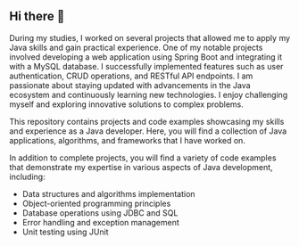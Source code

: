 ## Hi there 👋

During my studies, I worked on several projects that allowed me to apply my Java skills and gain practical experience. One of my notable projects involved developing a web application using Spring Boot and integrating it with a MySQL database. I successfully implemented features such as user authentication, CRUD operations, and RESTful API endpoints.
I am passionate about staying updated with advancements in the Java ecosystem and continuously learning new technologies. I enjoy challenging myself and exploring innovative solutions to complex problems.

This repository contains projects and code examples showcasing my skills and experience as a Java developer. Here, you will find a collection of Java applications, algorithms, and frameworks that I have worked on.

In addition to complete projects, you will find a variety of code examples that demonstrate my expertise in various aspects of Java development, including:

- Data structures and algorithms implementation
- Object-oriented programming principles
- Database operations using JDBC and SQL
- Error handling and exception management
- Unit testing using JUnit


<!--
**Ivan-Mol/Ivan-Mol** is a ✨ _special_ ✨ repository because its `README.md` (this file) appears on your GitHub profile.

Here are some ideas to get you started:

- 🔭 I’m currently working on ...
- 🌱 I’m currently learning ...
- 👯 I’m looking to collaborate on ...
- 🤔 I’m looking for help with ...
- 💬 Ask me about ...
- 📫 How to reach me: ...
- 😄 Pronouns: ...
- ⚡ Fun fact: ...
-->
